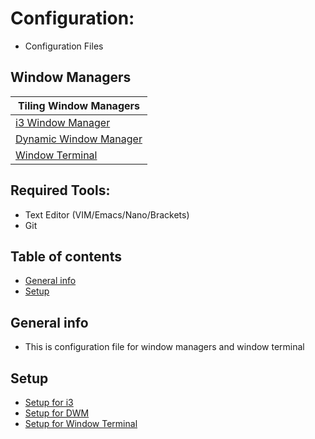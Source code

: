 # Configuration:
* Configuration Files 

## Window Managers

| 	Tiling Window Managers       | 
| ------------- |
| [i3 Window Manager](https://cutt.ly/skfIEzt)		|
| [Dynamic Window Manager](https://kutt.it/hlOTiU)	|
| [Window Terminal]() |


## Required Tools: 
* Text Editor (VIM/Emacs/Nano/Brackets)
* Git 

## Table of contents
* [General info](#general-info)
* [Setup](#setup)

## General info
* This is configuration file for window managers and window terminal
	
## Setup 
* [Setup for i3](https://cutt.ly/XkfIY7o)
* [Setup for DWM](https://cutt.ly/fkfIOoY)
* [Setup for Window Terminal]()
